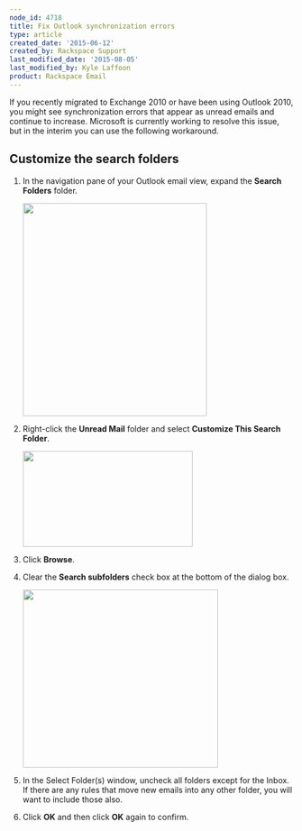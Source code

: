 ```yaml
---
node_id: 4718
title: Fix Outlook synchronization errors
type: article
created_date: '2015-06-12'
created_by: Rackspace Support
last_modified_date: '2015-08-05'
last_modified_by: Kyle Laffoon
product: Rackspace Email
---
```


If you recently migrated to Exchange 2010 or have been using Outlook
2010, you might see synchronization errors that appear as unread emails
and continue to increase. Microsoft is currently working to resolve this
issue, but in the interim you can use the following workaround.

Customize the search folders
----------------------------

1.  In the navigation pane of your Outlook email view, expand
    the **Search Folders** folder.

    <img src="https://8026b2e3760e2433679c-fffceaebb8c6ee053c935e8915a3fbe7.ssl.cf2.rackcdn.com/field/image/1_55.png" width="326" height="378" />
2.  Right-click the **Unread Mail** folder and select **Customize This
    Search Folder**.

    <img src="https://8026b2e3760e2433679c-fffceaebb8c6ee053c935e8915a3fbe7.ssl.cf2.rackcdn.com/field/image/2_52.png" width="301" height="170" />

3.  Click **Browse**.

4.  Clear the **Search subfolders** check box at the bottom of the
    dialog box.

    <img src="https://8026b2e3760e2433679c-fffceaebb8c6ee053c935e8915a3fbe7.ssl.cf2.rackcdn.com/field/image/3a.png" width="346" height="316" />

5.  In the Select Folder(s) window, uncheck all folders except for
    the Inbox. If there are any rules that move new emails into any
    other folder, you will want to include those also.

6.  Click **OK** and then click **OK** again to confirm.


